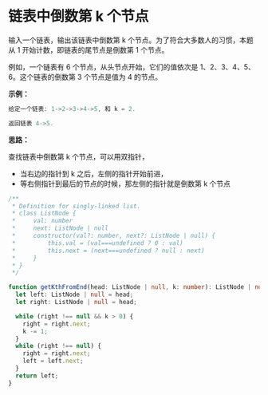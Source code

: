 # 链表中倒数第 k 个节点

输入一个链表，输出该链表中倒数第 k 个节点。为了符合大多数人的习惯，本题从 1 开始计数，即链表的尾节点是倒数第 1 个节点。

例如，一个链表有 6 个节点，从头节点开始，它们的值依次是 1、2、3、4、5、6。这个链表的倒数第 3 个节点是值为 4 的节点。

**示例：**

```js
给定一个链表: 1->2->3->4->5, 和 k = 2.

返回链表 4->5.
```

**思路：**

查找链表中倒数第 k 个节点，可以用双指针，

- 当右边的指针到 k 之后，左侧的指针开始前进，
- 等右侧指针到最后的节点的时候，那左侧的指针就是倒数第 k 个节点

```typescript
/**
 * Definition for singly-linked list.
 * class ListNode {
 *     val: number
 *     next: ListNode | null
 *     constructor(val?: number, next?: ListNode | null) {
 *         this.val = (val===undefined ? 0 : val)
 *         this.next = (next===undefined ? null : next)
 *     }
 * }
 */

function getKthFromEnd(head: ListNode | null, k: number): ListNode | null {
  let left: ListNode | null = head;
  let right: ListNode | null = head;

  while (right !== null && k > 0) {
    right = right.next;
    k -= 1;
  }
  while (right !== null) {
    right = right.next;
    left = left.next;
  }
  return left;
}
```
